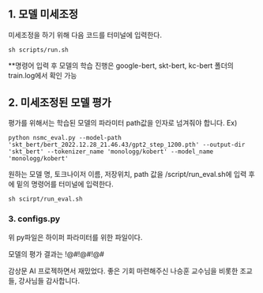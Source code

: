 # 
## 1. 모델 미세조정
미세조정을 하기 위해 다음 코드를 터미널에 입력한다.


    sh scripts/run.sh


**명령어 입력 후 모델의 학습 진행은 google-bert, skt-bert, kc-bert 폴더의 train.log에서 확인 가능

## 2. 미세조정된 모델 평가
평가를 위해서는 학습된 모델의 파라미터 path값을 인자로 넘겨줘야 합니다.
Ex)


    python nsmc_eval.py --model-path 'skt_bert/bert_2022.12.28_21.46.43/gpt2_step_1200.pth' --output-dir 'skt_bert' --tokenizer_name 'monologg/kobert' --model_name 'monologg/kobert'

원하는 모델 명, 토크나이저 이름, 저장위치, path 값을 /script/run_eval.sh에 입력 후에 밑의 명령어를 터미널에 입력한다.


    sh scirpt/run_eval.sh

### 3. configs.py
위 py파일은 하이퍼 파라미터를 위한 파일이다.


모델의 평가 결과는 !@#!@#!@#

감상문 AI 프로젝하면서 재밌었다.
좋은 기회 마련해주신 나승훈 교수님을 비롯한 조교들, 강사님들 감사합니다.
